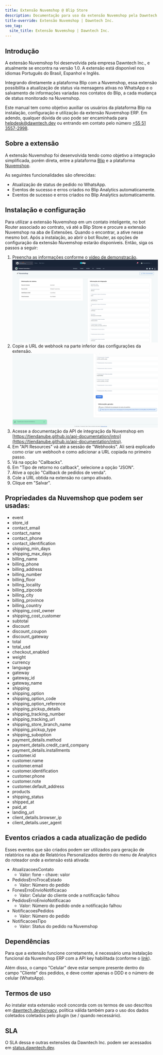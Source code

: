```yaml
---
title: Extensão Nuvemshop @ Blip Store
description: Documentação para uso da extensão Nuvemshop pela Dawntech Inc. para a plataforma Take Blip
title-override: Extensão Nuvemshop | Dawntech Inc.
seo_tag:
  site_title: Extensão Nuvemshop | Dawntech Inc.
---
```



## Introdução

A extensão Nuvemshop foi desenvolvida pela empresa Dawntech Inc., e atualmente se encontra na versão 1.0. A extensão está disponível nos idiomas Português do Brasil, Espanhol e Inglês.

Integrando diretamente a plataforma Blip com a Nuvemshop, essa extensão possibilita a atualização de status via mensagens ativas no WhatsApp e o salvamento de informações variadas nos contatos do Blip, a cada mudança de status monitorado na Nuvemshop.

Este manual tem como objetivo auxiliar os usuários da plataforma Blip na instalação, configuração e utilização da extensão Nuvemshop ERP. Em adendo, qualquer dúvida de uso pode ser encaminhada para [helpdesk@dawntech.dev](mailto:helpdesk@dawntech.dev) ou entrando em contato pelo número [+55 51 3557-2998](https://wa.me/555135572998).


## Sobre a extensão

A extensão Nuvemshop foi desenvolvida tendo como objetivo a integração simplificada, porém direta, entre a plataforma [Blip](https://portal.blip.ai) e a plataforma [Nuvemshop](https://www.nuvemshop.com.br).

As seguintes funcionalidades são oferecidas:

- Atualização de status de pedido no WhatsApp.
- Eventos de sucesso e erros criados no Blip Analytics automaticamente.
- Eventos de sucesso e erros criados no Blip Analytics automaticamente.

## Instalação e configuração

Para utilizar a extensão Nuvemshop em um contato inteligente, no bot Router associado ao contrato, vá até a Blip Store e procure a extensão Nuvemshop na aba de Extensões. Quando o encontrar, a ative nesse mesmo bot. Após a instalação, ao abrir o bot Router, as opções de configuração da extensão Nuvemshop estarão disponíveis. Então, siga os passos a seguir:
1. Preencha as informações conforme o [vídeo de demonstração](https://www.youtube.com/watch?v=nuvemshop).
![Callback](../images/pt/nuvemshop/nuvem_0.jpg)
2. Copie a URL de webhook na parte inferior das configurações da extensão.
![Webhooks](../images/pt/nuvemshop/nuvem_1.jpg)
3. Acesse a documentação da API de integração da Nuvemshop em [https://tiendanube.github.io/api-documentation/intro](https://tiendanube.github.io/api-documentation/intro).
4. Em "API Resources" vá até a sessão de "Webhooks". Ali será explicado como criar um webhooh e como adicionar a URL copiada no primeiro passo.
5. Vá na opção "Callbacks".
6. Em "Tipo de retorno no callback", selecione a opção "JSON".
7. Ative a opção "Callback de pedidos de venda".
8. Cole a URL obtida na extensão no campo ativado.
9.  Clique em "Salvar".

## Propriedades da Nuvemshop que podem ser usadas:

- event
- store_id
- contact_email
- contact_name
- contact_phone
- contact_identification
- shipping_min_days
- shipping_max_days
- billing_name
- billing_phone
- billing_address
- billing_number
- billing_floor
- billing_locality
- billing_zipcode
- billing_city
- billing_province
- billing_country
- shipping_cost_owner
- shipping_cost_customer
- subtotal
- discount
- discount_coupon
- discount_gateway
- total
- total_usd
- checkout_enabled
- weight
- currency
- language
- gateway
- gateway_id
- gateway_name
- shipping
- shipping_option
- shipping_option_code
- shipping_option_reference
- shipping_pickup_details
- shipping_tracking_number
- shipping_tracking_url
- shipping_store_branch_name
- shipping_pickup_type
- shipping_suboption
- payment_details.method
- payment_details.credit_card_company
- payment_details.installments
- customer.id
- customer.name
- customer.email
- customer.identification
- customer.phone
- customer.note
- customer.default_address
- products
- shipping_status
- shipped_at
- paid_at
- landing_url
- client_details.browser_ip
- client_details.user_agent

## Eventos criados a cada atualização de pedido
Esses eventos que são criados podem ser utilizados para geração de relatórios na aba de Relatórios Personalizados dentro do menu de Analytics do roteador onde a extensão está ativada:
* AtualizacoesContato
  * Valor: fone - chave: valor
* PedidosErroTrocaEstado
  * Valor: Número do pedido
* FonesErroEnvioNotificacao
  * Valor: Celular do cliente onde a notificação falhou
* PedidosErroEnvioNotificacao
  * Valor: Número do pedido onde a notificação falhou
* NotificacoesPedidos
  * Valor: Número do pedido
* NotificacoesTipo
  * Valor: Status do pedido na Nuvemshop


## Dependências

Para que a extensão funcione corretamente, é necessário uma instalação funcional da Nuvemshop ERP com a API key habilitada (conforme o [link](https://ajuda.Nuvemshop.com.br/hc/pt-br/articles/360035558634-Usu%C3%A1rio-e-Usu%C3%A1rio-API#h_9ab0c0af-fa03-4c1b-acfe-a0b9fef8ae05)).

Além disso, o campo "Celular" deve estar sempre presente dentro do campo "Cliente" dos pedidos, e deve conter apenas o DDD e o número de celular (WhatsApp).


## Termos de uso

Ao instalar esta extensão você concorda com os termos de uso descritos em [dawntech.dev/privacy](https://dawntech.dev/privacy/pt), política válida também para o uso dos dados coletados coletados pelo plugin (se / quando necessário).

## SLA

O SLA dessa e outras extensões da Dawntech Inc. podem ser acessados em [status.dawntech.dev](https://status.dawntech.dev).